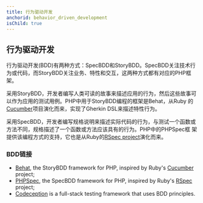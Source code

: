 ```yaml
---
title: 行为驱动开发
anchorid: behavior_driven_development
isChild: true
---
```


<h2 id="behavior_driven_development">行为驱动开发</h2>

行为驱动开发(BDD)有两种方式：SpecBDD和StoryBDD。SpecBDD关注技术行为或代码，而StoryBDD关注业务、特性和交互，这两种方式都有对应的PHP框架。

采用StoryBDD，开发者编写人类可读的故事来描述应用的行为，然后这些故事可以作为应用的测试用例。PHP中用于StoryBDD编程的框架是Behat，从Ruby
的[Cucumber](http://cukes.info/)项目演化而来，实现了Gherkin DSL来描述特性行为。

采用SpecBDD，开发者编写规格说明来描述实际代码的行为，与测试一个函数或方法不同，规格描述了一个函数或方法应该具有的行为。PHP中的PHPSpec框
架提供该编程方式的支持，它也是从Ruby的[RSpec project](http://rspec.info/)演化而来。

### BDD链接    

* [Behat](http://behat.org/), the StoryBDD framework for PHP, inspired by Ruby's [Cucumber](http://cukes.info/) project;
* [PHPSpec](http://www.phpspec.net/), the SpecBDD framework for PHP, inspired by Ruby's [RSpec](http://rspec.info/) project;
* [Codeception](http://www.codeception.com) is a full-stack testing framework that uses BDD principles.
